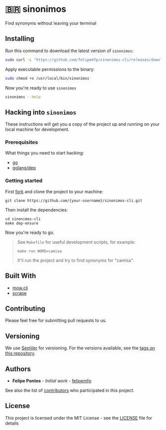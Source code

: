 # 🇧🇷 sinonimos

Find synonyms without leaving your terminal

## Installing

Run this command to download the latest version of `sinonimos`:

```bash
sudo curl -L "https://github.com/felipemfp/sinonimos-cli/releases/download/v0.1.0/sinonimos" -o /usr/local/bin/sinonimos
```

Apply executable permissions to the binary:

```bash
sudo chmod +x /usr/local/bin/sinonimos
```

Now you're ready to use `sinonimos`

```bash
sinonimos --help
```

## Hacking into `sinonimos`

These instructions will get you a copy of the project up and running on your local machine for development.

### Prerequisites

What things you need to start hacking:

* [go](https://golang.org/doc/install)
* [golang/dep](https://github.com/golang/dep/blob/master/docs/installation.md)

### Getting started

First [fork](https://guides.github.com/activities/forking/) and clone the project to your machine:

```
git clone https://github.com/{your-username}/sinonimos-cli.git
```

Then install the dependencies:

```
cd sinonimos-cli
make dep-ensure
```

Now you're ready to go.

> See `Makefile` for useful development scripts, for example:
> ```
> make run WORD=camisa
> ``` 
> It'll run the project and try to find synonyms for "camisa".


## Built With

* [mow.cli](https://github.com/jawher/mow.cli)
* [scrape](https://github.com/yhat/scrape)

## Contributing

Please feel free for submitting pull requests to us.

## Versioning

We use [SemVer](http://semver.org/) for versioning. For the versions available, see the [tags on this repository](https://github.com/felipemfp/sinonimos-cli/tags). 

## Authors

* **Felipe Pontes** - *Initial work* - [felipemfp](https://github.com/felipemfp)

See also the list of [contributors](https://github.com/felipemfp/sinonimos-cli/contributors) who participated in this project.

## License

This project is licensed under the MIT License - see the [LICENSE](LICENSE) file for details
